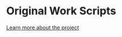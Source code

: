 # Original Work Scripts

[Learn more about the project](https://matthewzhang306.wixsite.com/ism-i/original-work)
